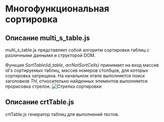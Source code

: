 Многофункциональная сортировка
======


Описание multi_s_table.js 
--------
multi_s_table.js представляет собой алгоритм сортировки таблиц с различными данными и структорой DOM.


Функция *SortTable(id_table, arrNotSortCells)* принимает на вход массив id's сортируемых таблиц,
массив номеров столбцов, для которых сортировка запрещена.
На начальном этапе выполняется поиск заголовков *TH*, относительно найденных элементов выполняется 
прорисовка стрелок. 
![Стрелка сортировки](https://github.com/ragandel/multi_s_table-/tree/master/img/IUXNYfOr-QQ.jpg)

Описание crtTable.js 
--------
crtTable.js  генератор таблиц для выполнений тестов.

